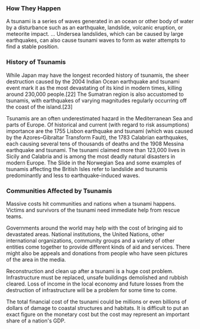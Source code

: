 ### How They Happen
A tsunami is a series of waves generated in an ocean or other body of water by a disturbance such as an earthquake, landslide, volcanic eruption, or meteorite impact. ... Undersea landslides, which can be caused by large earthquakes, can also cause tsunami waves to form as water attempts to find a stable position.

### History of Tsunamis
While Japan may have the longest recorded history of tsunamis, the sheer destruction caused by the 2004 Indian Ocean earthquake and tsunami event mark it as the most devastating of its kind in modern times, killing around 230,000 people.[22] The Sumatran region is also accustomed to tsunamis, with earthquakes of varying magnitudes regularly occurring off the coast of the island.[23]

Tsunamis are an often underestimated hazard in the Mediterranean Sea and parts of Europe. Of historical and current (with regard to risk assumptions) importance are the 1755 Lisbon earthquake and tsunami (which was caused by the Azores–Gibraltar Transform Fault), the 1783 Calabrian earthquakes, each causing several tens of thousands of deaths and the 1908 Messina earthquake and tsunami. The tsunami claimed more than 123,000 lives in Sicily and Calabria and is among the most deadly natural disasters in modern Europe. The  Slide in the Norwegian Sea and some examples of tsunamis affecting the British Isles refer to landslide and tsunamis predominantly and less to earthquake-induced waves.

### Communities Affected by Tsunamis
Massive costs hit communities and nations when a tsunami happens. Victims and survivors of the tsunami need immediate help from rescue teams.

Governments around the world may help with the cost of bringing aid to devastated areas. National institutions, the United Nations, other international organizations, community groups  and a variety of other entities come together to provide different kinds of aid and services. There might also be appeals and donations from people who have seen pictures of the area in the media.

Reconstruction and clean up after a tsunami is a huge cost problem. Infrastructure must be replaced, unsafe buildings demolished and rubbish cleared. Loss of income in the local economy and future losses from the destruction of infrastructure will be a problem for some time to come.

The total financial cost of the tsunami could be millions or even billions of dollars of damage to coastal structures and habitats. It is difficult to put an exact figure on the monetary cost but the cost may represent an important share of a nation's GDP.

